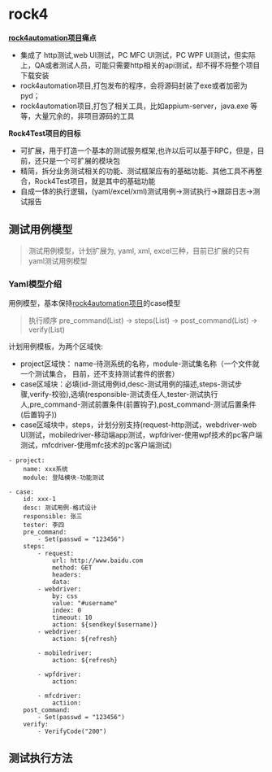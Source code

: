 # rock4

**[rock4automation项目](https://github.com/RockFeng0/rock4automation)痛点**
- 集成了 http测试,web UI测试，PC MFC UI测试，PC WPF UI测试，但实际上，QA或者测试人员，可能只需要http相关的api测试，却不得不将整个项目下载安装
- rock4automation项目,打包发布的程序，会将源码封装了exe或者加密为pyd；
- rock4automation项目,打包了相关工具，比如appium-server，java.exe 等等，大量冗余的，非项目源码的工具

**Rock4Test项目的目标**
- 可扩展，用于打造一个基本的测试服务框架,也许以后可以基于RPC，但是，目前，还只是一个可扩展的模块包
- 精简，拆分业务测试相关的功能、测试框架应有的基础功能、其他工具不再整合，Rock4Test项目，就是其中的基础功能
- 自成一体的执行逻辑，(yaml/excel/xml)测试用例->测试执行->跟踪日志->测试报告

## 测试用例模型

> 测试用例模型，计划扩展为, yaml, xml, excel三种，目前已扩展的只有yaml测试用例模型

### Yaml模型介绍

用例模型，基本保持[rock4automation项目](https://github.com/RockFeng0/rock4automation)的case模型

> 执行顺序  pre_command(List) -> steps(List) -> post_command(List) -> verify(List)

计划用例模板，为两个区域快:
- project区域快： name-待测系统的名称，module-测试集名称（一个文件就一个测试集合， 目前，还不支持测试套件的嵌套）
- case区域块：必填(id-测试用例id,desc-测试用例的描述,steps-测试步骤,verify-校验),选填(responsible-测试责任人,tester-测试执行人,pre_command-测试前置条件(前置钩子),post_command-测试后置条件(后置钩子))
- case区域块中，steps，计划分别支持(request-http测试，webdriver-web UI测试，mobiledriver-移动端app测试，wpfdriver-使用wpf技术的pc客户端测试，mfcdriver-使用mfc技术的pc客户端测试)


```
- project:
    name: xxx系统
    module: 登陆模块-功能测试
    
- case:
    id: xxx-1
    desc: 测试用例-格式设计
    responsible: 张三
    tester: 李四
    pre_command:
        - Set(passwd = "123456")
    steps:
        - request:
            url: http://www.baidu.com
            method: GET
            headers:
            data:
        - webdriver:
            by: css
            value: "#username"
            index: 0
            timeout: 10
            action: ${sendkey($username)}
        - webdriver:
            action: ${refresh}

        - mobiledriver:
            action: ${refresh}
            
        - wpfdriver:
            action: 
            
        - mfcdriver:
            actiion:
    post_command:
        - Set(passwd = "123456")
    verify:
        - VerifyCode("200")
```

## 测试执行方法

